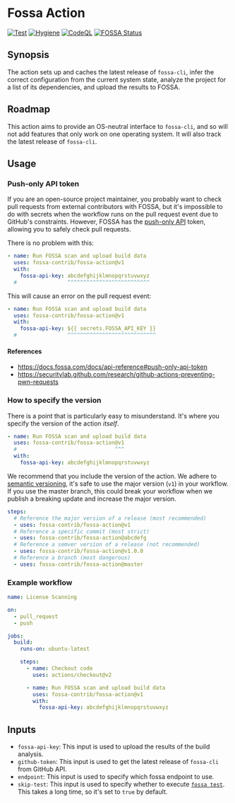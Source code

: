 # Fossa Action

[![Test](https://github.com/fossa-contrib/fossa-action/actions/workflows/test.yml/badge.svg)](https://github.com/fossa-contrib/fossa-action/actions)
[![Hygiene](https://github.com/fossa-contrib/fossa-action/actions/workflows/hygiene.yml/badge.svg)](https://github.com/fossa-contrib/fossa-action/actions)
[![CodeQL](https://github.com/fossa-contrib/fossa-action/actions/workflows/codeql.yml/badge.svg)](https://github.com/fossa-contrib/fossa-action/actions)
[![FOSSA Status](https://app.fossa.com/api/projects/custom%2B7767%2Fgithub.com%2Ffossa-contrib%2Ffossa-action.svg?type=small)](https://app.fossa.com/projects/custom%2B7767%2Fgithub.com%2Ffossa-contrib%2Ffossa-action?ref=badge_small)

## Synopsis

The action sets up and caches the latest release of `fossa-cli`, infer the
correct configuration from the current system state, analyze the project for a
list of its dependencies, and upload the results to FOSSA.

## Roadmap

This action aims to provide an OS-neutral interface to `fossa-cli`, and so will
not add features that only work on one operating system. It will also track the
latest release of `fossa-cli`.

## Usage

### Push-only API token

If you are an open-source project maintainer, you probably want to check pull
requests from external contributors with FOSSA, but it's impossible to do with
secrets when the workflow runs on the pull request event due to GitHub's
constraints. However, FOSSA has the
[push-only API](https://docs.fossa.com/docs/api-reference#push-only-api-token)
token, allowing you to safely check pull requests.

There is no problem with this:

```yml
- name: Run FOSSA scan and upload build data
  uses: fossa-contrib/fossa-action@v1
  with:
    fossa-api-key: abcdefghijklmnopqrstuvwxyz
  #                ^^^^^^^^^^^^^^^^^^^^^^^^^^
```

This will cause an error on the pull request event:

```yml
- name: Run FOSSA scan and upload build data
  uses: fossa-contrib/fossa-action@v1
  with:
    fossa-api-key: ${{ secrets.FOSSA_API_KEY }}
  #                ^^^^^^^^^^^^^^^^^^^^^^^^^^^^
```

#### References

- https://docs.fossa.com/docs/api-reference#push-only-api-token
- https://securitylab.github.com/research/github-actions-preventing-pwn-requests

### How to specify the version

There is a point that is particularly easy to misunderstand. It's where you
specify the version of the action _itself_.

```yml
- name: Run FOSSA scan and upload build data
  uses: fossa-contrib/fossa-action@v1
  #                               ^^^
  with:
    fossa-api-key: abcdefghijklmnopqrstuvwxyz
```

We recommend that you include the version of the action. We adhere to
[semantic versioning](https://semver.org), it's safe to use the major version
(`v1`) in your workflow. If you use the master branch, this could break your
workflow when we publish a breaking update and increase the major version.

```yml
steps:
  # Reference the major version of a release (most recommended)
  - uses: fossa-contrib/fossa-action@v1
  # Reference a specific commit (most strict)
  - uses: fossa-contrib/fossa-action@abcdefg
  # Reference a semver version of a release (not recommended)
  - uses: fossa-contrib/fossa-action@v1.0.0
  # Reference a branch (most dangerous)
  - uses: fossa-contrib/fossa-action@master
```

### Example workflow

```yml
name: License Scanning

on:
  - pull_request
  - push

jobs:
  build:
    runs-on: ubuntu-latest

    steps:
      - name: Checkout code
        uses: actions/checkout@v2

      - name: Run FOSSA scan and upload build data
        uses: fossa-contrib/fossa-action@v1
        with:
          fossa-api-key: abcdefghijklmnopqrstuvwxyz
```

## Inputs

- `fossa-api-key`: This input is used to upload the results of the build
  analysis.
- `github-token`: This input is used to get the latest release of `fossa-cli`
  from GitHub API.
- `endpoint`: This input is used to specify which fossa endpoint to use.
- `skip-test`: This input is used to specify whether to execute
  [`fossa test`](https://github.com/fossas/fossa-cli/blob/master/docs/user-guide.md/#fossa-test).
  This takes a long time, so it's set to `true` by default.
